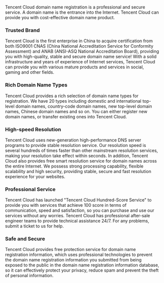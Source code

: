 Tencent Cloud domain name registration is a professional and secure service. A domain name is the entrance into the Internet. Tencent Cloud can provide you with cost-effective domain name product.

### Trusted Brand
Tencent Cloud is the first enterprise in China to acquire certification from both ISO9001 CNAS (China National Accreditation Service for Conformity Assessment) and ANAB (ANSI-ASQ National Accreditation Board), providing you with high-quality, stable and secure domain name service!
With a solid infrastructure and years of experience of Internet services, Tencent Cloud can provide you with various mature products and services in social, gaming and other fields.

### Rich Domain Name Types
Tencent Cloud provides a rich selection of domain name types for registration. We have 20 types including domestic and international top-level domain names, country-code domain names, new top-level domain names, Chinese domain names and so on. You can either register new domain names, or transfer existing ones into Tencent Cloud.

### High-speed Resolution
Tencent Cloud uses new-generation high-performance DNS server programs to provide stable resolution service. Our resolution speed is several hundreds of times faster than other mainstream resolution services, making your resolution take effect within seconds. In addition, Tencent Cloud also provides free smart resolution service for domain names across the entire Internet. We possess strong processing capability, flexible scalability and high security, providing stable, secure and fast resolution experience for your websites.

### Professional Service
Tencent Cloud has launched "Tencent Cloud Hundred-Score Service" to provide you with services that achieve 100 score in terms of communication, speed and satisfaction, so you can purchase and use our services without any worries.
Tencent Cloud has professional after-sale engineer teams to provide technical assistance 24/7. For any problems, submit a ticket to us for help.

### Safe and Secure
Tencent Cloud provides free protection service for domain name registration information, which uses professional technologies to prevent the domain name registration information you submitted from being exposed to the public in the domain name registration information database, so it can effectively protect your privacy, reduce spam and prevent the theft of personal information.








